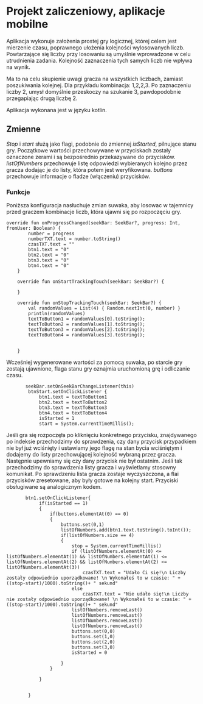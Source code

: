 # Projekt zaliczeniowy, aplikacje mobilne

Aplikacja wykonuje założenia prostej gry logicznej, której celem jest mierzenie czasu, poprawnego ułożenia kolejności wylosowanych liczb. Powtarzające się liczby przy losowaniu są umyślnie wprowadzone w celu utrudnienia zadania. Kolejność zaznaczenia tych samych liczb nie wpływa na wynik.

Ma to na celu skupienie uwagi gracza na wszystkich liczbach, zamiast poszukiwania kolejnej. Dla przykładu kombinacja: 1,2,2,3. Po zaznaczeniu liczby 2, umysł domyślnie przeskoczy na szukanie 3, pawdopodobnie przegapiając drugą liczbę 2.

Aplikacja wykonana jest w języku kotlin.

## Zmienne

*Stop* i *start* służą jako flagi, podobnie do zmiennej *isStarted*, pilnujące stanu gry. Początkowe wartości przechowywane w przyciskach zostały oznaczone zerami i są bezpośrednio przekazywane do przycisków. *listOfNumbers* przechowuje listę odpowiedzi wybieranych kolejno przez gracza dodając je do listy, która potem jest weryfikowana. *buttons* przechowuje informacje o fladze (włączeniu) przycisków.

### Funkcje

Poniższa konfiguracja nasłuchuje zmian suwaka, aby losowac w tajemnicy przed graczem
kombinacje liczb, która ujawni się po rozpoczęciu gry.

```
override fun onProgressChanged(seekBar: SeekBar?, progress: Int, fromUser: Boolean) {
        number = progress
        numberTXT.text = number.toString()
        czasTXT.text = ""
        btn1.text = "0"
        btn2.text = "0"
        btn3.text = "0"
        btn4.text = "0"
    }

    override fun onStartTrackingTouch(seekBar: SeekBar?) {

    }

    override fun onStopTrackingTouch(seekBar: SeekBar?) {
        val randomValues = List(4) { Random.nextInt(0, number) }
        println(randomValues)
        textToButton1 = randomValues[0].toString();
        textToButton2 = randomValues[1].toString();
        textToButton3 = randomValues[2].toString();
        textToButton4 = randomValues[3].toString();


    }
```

Wcześniej wygenerowane wartości za pomocą suwaka, po starcie gry zostają ujawnione, flaga stanu gry
oznajmia uruchomioną grę i odliczanie czasu.

```
       seekBar.setOnSeekBarChangeListener(this)
        btnStart.setOnClickListener {
            btn1.text = textToButton1
            btn2.text = textToButton2
            btn3.text = textToButton3
            btn4.text = textToButton4
            isStarted = 1
            start = System.currentTimeMillis();
```
Jeśli gra się rozpoczęła po kliknięciu konkretnego przycisku, znajdywanego po indeksie przechodzimy do
sprawdzenia, czy dany przycisk przypadkiem nie był już wciśnięty i ustawiamy jego flagę na stan bycia
wciśniętym i dodajemy do listy przechowującej kolejność wybraną przez gracza. Następnie upewniamy się
czy dany przycisk nie był ostatnim. Jeśli tak przechodzimy do sprawdzenia listy gracza i wyświetlamy
stosowny komunikat. Po sprawdzeniu lista gracza zostaje wyczyszczona, a flai przycisków zresetowane,
aby były gotowe na kolejny start. Przyciski obsługiwane są analogicznym kodem.

```
       btn1.setOnClickListener{
            if(isStarted == 1)
            {
                if(buttons.elementAt(0) == 0)
                {
                    buttons.set(0,1)
                    listOfNumbers.add(btn1.text.toString().toInt());
                    if(listOfNumbers.size == 4)
                    {
                        stop = System.currentTimeMillis()
                        if (listOfNumbers.elementAt(0) <= listOfNumbers.elementAt(1) && listOfNumbers.elementAt(1) <= listOfNumbers.elementAt(2) && listOfNumbers.elementAt(2) <= listOfNumbers.elementAt(3))
                            czasTXT.text = "Udało Ci się!\n Liczby zostały odpowiednio uporządkowane! \n Wykonałeś to w czasie: " + ((stop-start)/1000).toString()+ " sekund"
                        else
                            czasTXT.text = "Nie udało się!\n Liczby nie zostały odpowiednio uporządkowane! \n Wykonałeś to w czasie: " + ((stop-start)/1000).toString()+ " sekund"
                        listOfNumbers.removeLast()
                        listOfNumbers.removeLast()
                        listOfNumbers.removeLast()
                        listOfNumbers.removeLast()
                        buttons.set(0,0)
                        buttons.set(1,0)
                        buttons.set(2,0)
                        buttons.set(3,0)
                        isStarted = 0

                    }
                }

            }


        }
```
